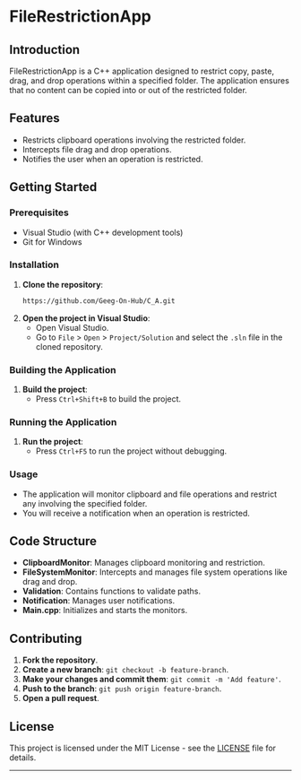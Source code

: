 # FileRestrictionApp

## Introduction
FileRestrictionApp is a C++ application designed to restrict copy, paste, drag, and drop operations within a specified folder. The application ensures that no content can be copied into or out of the restricted folder.

## Features
- Restricts clipboard operations involving the restricted folder.
- Intercepts file drag and drop operations.
- Notifies the user when an operation is restricted.

## Getting Started

### Prerequisites
- Visual Studio (with C++ development tools)
- Git for Windows

### Installation

1. **Clone the repository**:
    ```bash
   https://github.com/Geeg-On-Hub/C_A.git
    ```
2. **Open the project in Visual Studio**:
    - Open Visual Studio.
    - Go to `File` > `Open` > `Project/Solution` and select the `.sln` file in the cloned repository.

### Building the Application

1. **Build the project**:
    - Press `Ctrl+Shift+B` to build the project.

### Running the Application

1. **Run the project**:
    - Press `Ctrl+F5` to run the project without debugging.

### Usage

- The application will monitor clipboard and file operations and restrict any involving the specified folder.
- You will receive a notification when an operation is restricted.

## Code Structure

- **ClipboardMonitor**: Manages clipboard monitoring and restriction.
- **FileSystemMonitor**: Intercepts and manages file system operations like drag and drop.
- **Validation**: Contains functions to validate paths.
- **Notification**: Manages user notifications.
- **Main.cpp**: Initializes and starts the monitors.

## Contributing

1. **Fork the repository**.
2. **Create a new branch**: `git checkout -b feature-branch`.
3. **Make your changes and commit them**: `git commit -m 'Add feature'`.
4. **Push to the branch**: `git push origin feature-branch`.
5. **Open a pull request**.

## License
This project is licensed under the MIT License - see the [LICENSE](LICENSE) file for details.

---

